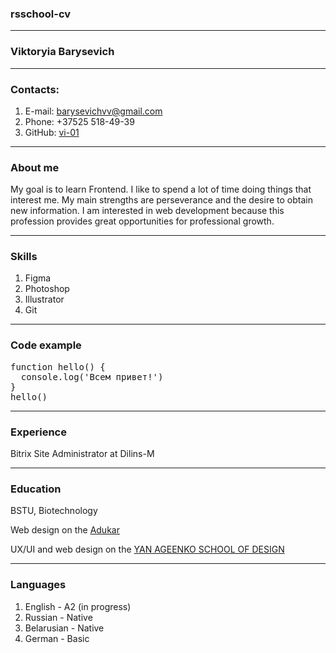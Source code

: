 ### rsschool-cv

---

### Viktoryia Barysevich

---

### Contacts:

1. E-mail: barysevichvv@gmail.com
2. Phone: +37525 518-49-39
3. GitHub: [vi-01](https://github.com/vi-01)

---
### About me

My goal is to learn Frontend. I like to spend a lot of time doing things that interest me. My main strengths are perseverance and the desire to obtain new information. I am interested in web development because this profession provides great opportunities for professional growth.

---

### Skills

1. Figma
2. Photoshop
3. Illustrator
4. Git

---

### Code example

<pre>
function hello() {
  console.log('Всем привет!')
}
hello()
</pre>

---

### Experience

Bitrix Site Administrator at Dilins-M

---

### Education

BSTU, Biotechnology

Web design on the [Adukar](https://it-kursy.adukar.by/web-design/?)

UX/UI and web design on the [YAN AGEENKO SCHOOL OF DESIGN](https://yan.ageenko.pro/school.html)

---

### Languages

1. English - А2 (in progress)
2. Russian - Native
3. Belarusian - Native
4. German - Basic
